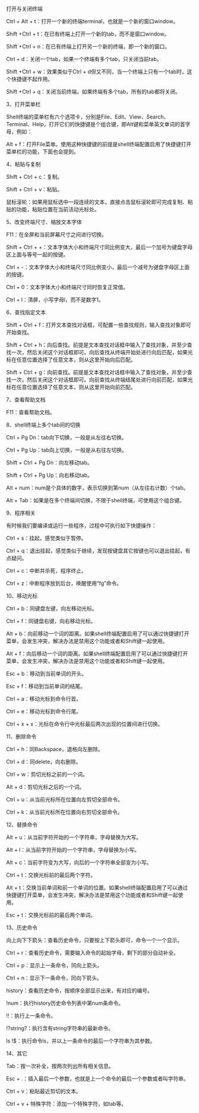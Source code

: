 打开与关闭终端



Ctrl + Alt + t：打开一个新的终端terminal，也就是一个新的窗口window。

Shift +Ctrl + t：在已有终端上打开一个新的tab，而不是窗口window。

Shift +Ctrl + n：在已有终端上打开另一个新的终端，即一个新的窗口。

Ctrl + d：关闭一个tab，如果一个终端有多个tab，只关闭当前tab。

Shift +Ctrl + w：效果类似于Ctrl + d但又不同，当一个终端上只有一个tab时，这个快捷键不起作用。

Shift +Ctrl + q：关闭当前终端，如果终端有多个tab，所有的tab都将关闭。



3、打开菜单栏



Shell终端的菜单栏有六个选项卡，分别是File、Edit、View、Search、Terminal、Help，打开它们的快捷键是个组合键，即Alt键和菜单英文单词的首字母，例如：

Alt + f：打开File菜单。使用这种快捷键的前提是shell终端配置启用了快捷键打开菜单栏的功能，下面也会提到。



4、粘贴与复制



Shift + Ctrl + c：复制。

Shift + Ctrl + v：粘贴。

鼠标滚轮：如果用鼠标选中一段连续的文本，直接点击鼠标滚轮即可完成复制、粘贴的功能，粘贴位置在当前活动光标处。



5、改变终端尺寸、缩放文本字体



F11：在全屏和当前屏幕尺寸之间进行切换。

Shift + Ctrl + +：文本字体大小和终端尺寸同比例变大，最后一个加号为键盘字母区上面与等号一起的按键。

Ctrl + -：文本字体大小和终端尺寸同比例变小，最后一个减号为键盘字母区上面的按键。

Ctrl + 0：文本字体大小和终端尺寸同时恢复正常值。

Ctrl + l：清屏，小写字母l，而不是数字1。



6、查找指定文本



Shift + Ctrl + f：打开文本查找对话框，可配置一些查找规则，输入查找对象即可开始查找。

Shift + Ctrl + h：向后查找。前提是文本查找对话框中输入了查找对象，并至少查找一次，然后关闭这个对话框即可。向后查找从终端开始处进行向后匹配，如果光标在任意位置选择了任意文本，则从这里开始向后匹配。

Shift + Ctrl + g：向前查找。前提是文本查找对话框中输入了查找对象，并至少查找一次，然后关闭这个对话框即可。向前查找从终端结尾处进行向前匹配，如果光标在任意位置选择了任意文本，则从这里开始向前匹配。



7、查看帮助文档



F11：查看帮助文档。



8、shell终端上多个tab间的切换



Ctrl + Pg Dn：tab向下切换，一般是从左往右切换。

Ctrl + Pg Up：tab向上切换，一般是从右往左切换。

Shift + Ctrl + Pg Dn：向左移动tab。

Shift + Ctrl + Pg Up：向右移动tab。

Alt + num：num是个具体的数字，表示切换到第num（从左往右计数）个tab。

Alt + Tab：如果是在多个终端间切换，不限于shell终端，可使用这个组合键。



9、程序相关



有时候我们要编译或运行一些程序，过程中可执行如下快捷操作：

Ctrl + s：挂起，感觉类似于暂停。

Ctrl + q：退出挂起，感觉类似于继续，发现按键盘其它按键也可以退出挂起，有点疑问。

Ctrl + c：中断并杀死，程序终止。

Ctrl + z：中断程序放到后台，唤醒使用“fg”命令。



10、移动光标



Ctrl + b：同键盘左键，向左移动光标。

Ctrl + f：同键盘右键，向右移动光标。

Alt + b：向前移动一个词的距离。如果shell终端配置启用了可以通过快捷键打开菜单，会发生冲突，解决办法是禁用这个功能或者和Shift键一起使用。

Alt + f：向后移动一个词的距离。如果shell终端配置启用了可以通过快捷键打开菜单，会发生冲突，解决办法是禁用这个功能或者和Shift键一起使用。

Esc + b：移动到当前单词的开头。

Esc + f：移动到当前单词的结尾。

Ctrl + a：移动光标到命令行首。

Ctrl + e：移动光标到命令行尾。

Ctrl + x + x：光标在命令行中光标最后两次出现的位置间进行切换。



11、删除命令



Ctrl + h：同Backspace，退格向左删除。

Ctrl + d：同delete，向右删除。

Ctrl + w：剪切光标之前的一个词。

Alt + d：剪切光标之后的一个词。

Ctrl + u：从当前光标所在位置向左剪切全部命令。

Ctrl + k：从当前光标所在位置向右剪切全部命令。



12、替换命令



Alt + u：从当前字符开始的一个字符串，字母替换为大写。

Alt + l：从当前字符开始的一个字符串，字母替换为小写。

Alt + c：当前字符变为大写，向后的一个字符串全部变为小写。

Ctrl + t：交换光标前的最后两个字符。

Alt + t：交换当前单词和前一个单词的位置。如果shell终端配置启用了可以通过快捷键打开菜单，会发生冲突，解决办法是禁用这个功能或者和Shift键一起使用。

Esc + t：交换光标前的最后两个单词。



13、历史命令



向上向下下箭头：查看历史命令，只要按上下箭头即可，命令一个一个显示。

Ctrl + r：查看历史命令，需要输入命令的起始字母，剩下的部分自动补全。

Ctrl + p：显示上一条命令，同向上箭头。

Ctrl + n：显示下一条命令，同向下箭头。

history：查看历史命令，按顺序全部显示出来，有对应的编号。

!num：执行history历史命令列表中第num条命令。

!!：执行上一条命令。

!?string?：执行含有string字符串的最新命令。

ls !$：执行命令ls，并以上一条命令的最后一个字符串为其参数。



14、其它



Tab：按一次补全，按两次列出所有相关信息。

Esc + .：插入最后一个参数，也就是上一个命令的最后一个参数或者叫字符串。

Ctrl + v：粘贴最近剪切的文本。

Ctrl + v + 特殊字符：添加一个特殊字符，如tab等。
